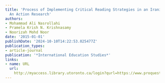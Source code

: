 ```yaml
---
title: 'Process of Implementing Critical Reading Strategies in an Iranian EFL Classroom:
  An Action Research'
authors:
- Mohammad Ali Nasrollahi
- Pramela Krish N. Krishnasamy
- Noorizah Mohd Noor
date: '2015-01-01'
publishDate: '2024-10-10T14:22:53.025477Z'
publication_types:
- article-journal
publication: '*International Education Studies*'
links:
- name: URL
  url: 
    http://myaccess.library.utoronto.ca/login?qurl=https://www.proquest.com/docview/1697488271?accountid=14771&bdid=38382&_bd=tbiX4%2F7dkQMCtqtrt0WwN6RrRL8%3D
---
```

